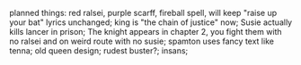 planned things:
  red ralsei, purple scarff, fireball spell, will keep "raise up your bat" lyrics unchanged;
  king is "the chain of justice" now;
  Susie actually kills lancer in prison;
  The knight appears in chapter 2, you fight them with no ralsei and on weird route with no susie;
  spamton uses fancy text like tenna;
  old queen design;
  rudest buster?;
  insans;
